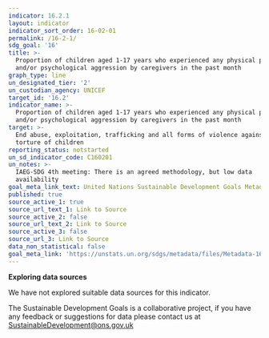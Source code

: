 ```yaml
---
indicator: 16.2.1
layout: indicator
indicator_sort_order: 16-02-01
permalink: /16-2-1/
sdg_goal: '16'
title: >-
  Proportion of children aged 1-17 years who experienced any physical punishment
  and/or psychological aggression by caregivers in the past month
graph_type: line
un_designated_tier: '2'
un_custodian_agency: UNICEF
target_id: '16.2'
indicator_name: >-
  Proportion of children aged 1-17 years who experienced any physical punishment
  and/or psychological aggression by caregivers in the past month
target: >-
  End abuse, exploitation, trafficking and all forms of violence against and
  torture of children
reporting_status: notstarted
un_sd_indicator_code: C160201
un_notes: >-
  IAEG-SDG 4th meeting: There is an agreed methodology, but low data
  availability
goal_meta_link_text: United Nations Sustainable Development Goals Metadata (pdf 1361kB)
published: true
source_active_1: true
source_url_text_1: Link to Source
source_active_2: false
source_url_text_2: Link to Source
source_active_3: false
source_url_3: Link to Source
data_non_statistical: false
goal_meta_link: 'https://unstats.un.org/sdgs/metadata/files/Metadata-16-02-01.pdf'
---
```

**Exploring data sources**

We have not explored suitable data sources for this indicator. 

The Sustainable Development Goals is a collaborative project, if you have any feedback or suggestions for data please contact us at <SustainableDevelopment@ons.gov.uk>
